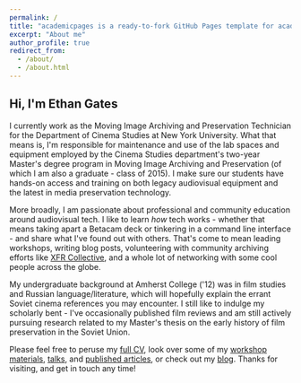 ```yaml
---
permalink: /
title: "academicpages is a ready-to-fork GitHub Pages template for academic personal websites"
excerpt: "About me"
author_profile: true
redirect_from:
  - /about/
  - /about.html
---
```


## Hi, I'm Ethan Gates

I currently work as the Moving Image Archiving and Preservation Technician for the Department of Cinema Studies at New York University. What that means is, I'm responsible for maintenance and use of the lab spaces and equipment employed by the Cinema Studies department's two-year Master's degree program in Moving Image Archiving and Preservation (of which I am also a graduate - class of 2015). I make sure our students have hands-on access and training on both legacy audiovisual equipment and the latest in media preservation technology.

More broadly, I am passionate about professional and community education around audiovisual tech. I like to learn _how_ tech works - whether that means taking apart a Betacam deck or tinkering in a command line interface - and share what I've found out with others. That's come to mean leading workshops, writing blog posts, volunteering with community archiving efforts like [XFR Collective](https://xfrcollective.wordpress.com), and a whole lot of networking with some cool people across the globe.

My undergraduate background at Amherst College ('12) was in film studies and Russian language/literature, which will hopefully explain the errant Soviet cinema references you may encounter. I still like to indulge my scholarly bent - I've occasionally published film reviews and am still actively pursuing research related to my Master's thesis on the early history of film preservation in the Soviet Union.

Please feel free to peruse my [full CV](/cv/), look over some of my [workshop materials](/teaching/), [talks](/talks/), and [published articles](/publications/), or check out my [blog](/year-archive/). Thanks for visiting, and get in touch any time!
